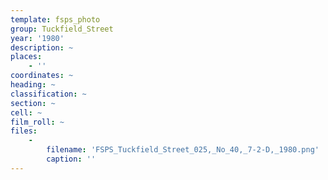 ```yaml
---
template: fsps_photo
group: Tuckfield_Street
year: '1980'
description: ~
places:
    - ''
coordinates: ~
heading: ~
classification: ~
section: ~
cell: ~
film_roll: ~
files:
    -
        filename: 'FSPS_Tuckfield_Street_025,_No_40,_7-2-D,_1980.png'
        caption: ''
---
```

